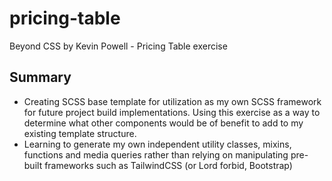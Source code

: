 # pricing-table
Beyond CSS by Kevin Powell - Pricing Table exercise

## Summary
- Creating SCSS base template for utilization as my own SCSS framework for
  future project build implementations. Using this exercise as a way to determine
  what other components would be of benefit to add to my existing template structure.
- Learning to generate my own independent utility classes, mixins, functions
  and media queries rather than relying on manipulating pre-built frameworks
  such as TailwindCSS (or Lord forbid, Bootstrap)
